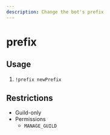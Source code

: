 ```yaml
---
description: Change the bot's prefix
---
```


# prefix

## Usage

1. `!prefix newPrefix`

## Restrictions

* Guild-only
* Permissions
  * `MANAGE_GUILD`

